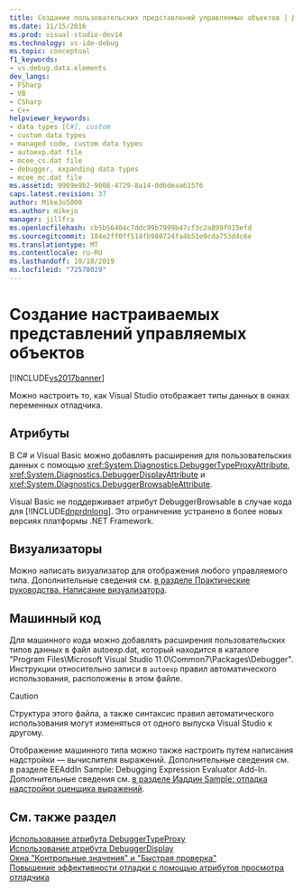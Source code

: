 ```yaml
---
title: Создание пользовательских представлений управляемых объектов | Документация Майкрософт
ms.date: 11/15/2016
ms.prod: visual-studio-dev14
ms.technology: vs-ide-debug
ms.topic: conceptual
f1_keywords:
- vs.debug.data.elements
dev_langs:
- FSharp
- VB
- CSharp
- C++
helpviewer_keywords:
- data types [C#], custom
- custom data types
- managed code, custom data types
- autoexp.dat file
- mcee_cs.dat file
- debugger, expanding data types
- mcee_mc.dat file
ms.assetid: 9969e9b2-9008-4729-8a14-0d6deaa61576
caps.latest.revision: 37
author: MikeJo5000
ms.author: mikejo
manager: jillfra
ms.openlocfilehash: cb5b56404c7ddc99b7999b47cf3c2a899f915efd
ms.sourcegitcommit: 184e2ff0ff514fb980724fa4b51e0cda753d4c6e
ms.translationtype: MT
ms.contentlocale: ru-RU
ms.lasthandoff: 10/18/2019
ms.locfileid: "72578029"
---
```

# <a name="create-custom-views-of-managed-objects"></a>Создание настраиваемых представлений управляемых объектов
[!INCLUDE[vs2017banner](../includes/vs2017banner.md)]

Можно настроить то, как Visual Studio отображает типы данных в окнах переменных отладчика.  
  
## <a name="attributes"></a>Атрибуты  
 В C# и Visual Basic можно добавлять расширения для пользовательских данных с помощью <xref:System.Diagnostics.DebuggerTypeProxyAttribute>, <xref:System.Diagnostics.DebuggerDisplayAttribute> и <xref:System.Diagnostics.DebuggerBrowsableAttribute>.  
  
 Visual Basic не поддерживает атрибут DebuggerBrowsable в случае кода для [!INCLUDE[dnprdnlong](../includes/dnprdnlong-md.md)]. Это ограничение устранено в более новых версиях платформы .NET Framework.  
  
## <a name="visualizers"></a>Визуализаторы  
 Можно написать визуализатор для отображения любого управляемого типа. Дополнительные сведения см. [в разделе Практические руководства. Написание визуализатора](../debugger/how-to-write-a-visualizer.md).  
  
## <a name="native-code"></a>Машинный код  
 Для машинного кода можно добавлять расширения пользовательских типов данных в файл autoexp.dat, который находится в каталоге "Program Files\Microsoft Visual Studio 11.0\Common7\Packages\Debugger". Инструкции относительно записи в `autoexp` правил автоматического использования, расположены в этом файле.  
  
> [!CAUTION]
> Структура этого файла, а также синтаксис правил автоматического использования могут изменяться от одного выпуска Visual Studio к другому.  
  
 Отображение машинного типа можно также настроить путем написания надстройки — вычислителя выражений. Дополнительные сведения см. в разделе EEAddIn Sample: Debugging Expression Evaluator Add-In. Дополнительные сведения см. [в разделе Иаддин Sample: отладка надстройки оценщика выражений](https://msdn.microsoft.com/d4f6b068-c812-45bc-9ec0-7e0363c4bb9e).  
  
## <a name="see-also"></a>См. также раздел  
 [Использование атрибута DebuggerTypeProxy](../debugger/using-debuggertypeproxy-attribute.md)   
 [Использование атрибута DebuggerDisplay](../debugger/using-the-debuggerdisplay-attribute.md)   
 [Окна "Контрольные значения" и "Быстрая проверка"](../debugger/watch-and-quickwatch-windows.md)   
 [Повышение эффективности отладки с помощью атрибутов просмотра отладчика](https://msdn.microsoft.com/library/72bb7aa9-459b-42c4-9163-9312fab4c410)
